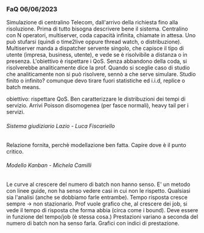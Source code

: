 ### FaQ 06/06/2023

Simulazione di centralino Telecom, dall'arrivo della richiesta fino alla risoluzione.
Prima di tutto bisogna descrivere bene il sistema.
Centralino con N operatori, multiserver, coda capacità infinita, chiamate in attesa.
Uno può stufarsi (quindi o time2live oppure thread watch, o distribuzione).
Multiserver manda a dispatcher servente singolo, che capisce il tipo di utente (impresa, business, utente), e vede se è risolvibile a distanza o in presenza.
L'obiettivo è rispettare i QoS. Senza abbandono della coda, si risolverebbe analiticamente dice la prof.
Quando si sceglie caso di studio che analiticamente non si può risolvere, sennò a che serve simulare.
Studio finito o infinito? comunque devo tirare fuori statistiche ed i.i.d, replice o batch means.

obiettivo: rispettare QoS. Ben caratterizzare le distribuzioni dei tempi di servizio. Arrivi Poisson disomogenea (per fasce normali), heavy tail per i servizi.

###### Sistema giudiziario Lazio - Luca Fiscariello

Relazione fornita, perchè modellazione ben fatta.
Capire dove è il punto critico.

###### Modello Kanban - Michela Camilli

Le curve al crescere del numero di batch non hanno senso. E' un metodo con linee guide, non ha senso vedere casi in cui non le rispetto.
Qualsiasi sia l'analisi (anche se dobbiamo farle entrambe).
Tempo risposta cresce sempre -> non stazionario.
Prof vuole grafico che, al crescere dei job, si vede il tempo di risposta che forma abbia (circa come i bound). Deve essere in funzione del tempo/job (è stessa cosa.) Prestazioni variano a seconda del numero di batch non ha senso farla. Grafici con indici di prestazione.


